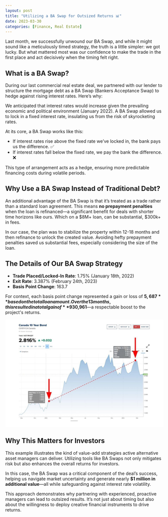 ```yaml
---
layout: post
title: "Utilizing a BA Swap for Outsized Returns 📊"
date: 2023-03-30
categories: [Finance, Real Estate]
---
```


Last month, we successfully unwound our BA Swap, and while it might sound like a meticulously timed strategy, the truth is a little simpler: we got lucky. But what mattered most was our confidence to make the trade in the first place and act decisively when the timing felt right.

## What is a BA Swap?

During our last commercial real estate deal, we partnered with our lender to structure the mortgage debt as a BA Swap (Bankers Acceptance Swap) to hedge against rising interest rates. Here’s why:

We anticipated that interest rates would increase given the prevailing economic and political environment (January 2022). A BA Swap allowed us to lock in a fixed interest rate, insulating us from the risk of skyrocketing rates.

At its core, a BA Swap works like this:

- If interest rates rise above the fixed rate we’ve locked in, the bank pays us the difference. ✅
- If interest rates fall below the fixed rate, we pay the bank the difference. ❌

This type of arrangement acts as a hedge, ensuring more predictable financing costs during volatile periods.

## Why Use a BA Swap Instead of Traditional Debt?

An additional advantage of the BA Swap is that it’s treated as a trade rather than a standard loan agreement. This means **no prepayment penalties** when the loan is refinanced—a significant benefit for deals with shorter time horizons like ours. Which on a $8M+ loan, can be substantial, $300k+ in fees.

In our case, the plan was to stabilize the property within 12-18 months and then refinance to unlock the created value. Avoiding hefty prepayment penalties saved us substantial fees, especially considering the size of the loan.

## The Details of Our BA Swap Strategy

- **Trade Placed/Locked-In Rate**: 1.75% (January 18th, 2022)  
- **Exit Rate**: 3.387% (February 24th, 2023)  
- **Basis Point Change**: 163.7  

For context, each basis point change represented a gain or loss of **$5,687** based on the total loan amount. Over the 13 months, this resulted in a total gain of **$930,961**—a respectable boost to the project's returns.

![Alt text](/assets/images/swap.jpeg)

## Why This Matters for Investors

This example illustrates the kind of value-add strategies active alternative asset managers can deliver. Utilizing tools like BA Swaps not only mitigates risk but also enhances the overall returns for investors.

In this case, the BA Swap was a critical component of the deal’s success, helping us navigate market uncertainty and generate nearly **$1 million in additional value**—all while safeguarding against interest rate volatility.

This approach demonstrates why partnering with experienced, proactive managers can lead to outsized results. It’s not just about timing but also about the willingness to deploy creative financial instruments to drive returns.
